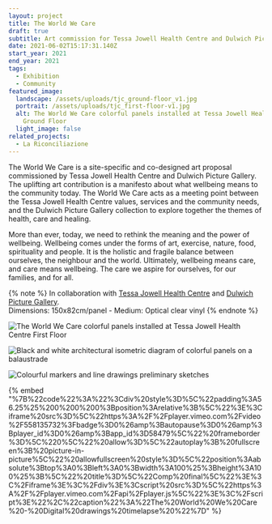```yaml
---
layout: project
title: The World We Care
draft: true
subtitle: Art commission for Tessa Jowell Health Centre and Dulwich Picture Gallery
date: 2021-06-02T15:17:31.140Z
start_year: 2021
end_year: 2021
tags:
  - Exhibition
  - Community
featured_image:
  landscape: /assets/uploads/tjc_ground-floor_v1.jpg
  portrait: /assets/uploads/tjc_first-floor-v1.jpg
  alt: The World We Care colorful panels installed at Tessa Jowell Health Centre
    Ground Floor
  light_image: false
related_projects:
  - La Riconciliazione
---
```

The World We Care is a site-specific and co-designed art proposal commissioned by Tessa Jowell Health Centre and Dulwich Picture Gallery. The uplifting art contribution is a manifesto about what wellbeing means to the community today. The World We Care acts as a meeting point between the Tessa Jowell Health Centre values, services and the community needs, and the Dulwich Picture Gallery collection to explore together the themes of health, care and healing.

More than ever, today, we need to rethink the meaning and the power of wellbeing. Wellbeing comes under the forms of art, exercise, nature, food, spirituality and people. It is the holistic and fragile balance between ourselves, the neighbour and the world. Ultimately, wellbeing means care, and care means wellbeing. The care we aspire for ourselves, for our families, and for all.

{% note %}
In collaboration with [Tessa Jowell Health Centre](https://www.tessajowellgpsurgery.co.uk/) and [Dulwich Picture Gallery](https://www.dulwichpicturegallery.org.uk/).\
Dimensions: 150x82cm/panel - Medium: Optical clear vinyl
{% endnote %}

![The World We Care colorful panels installed at Tessa Jowell Health Centre First Floor](/assets/uploads/tjc_first-floor-v1.jpg "The World We Care - Panels at Tessa Jowell Health Centre first floor")

![Black and white architectural isometric diagram of colorful panels on a balaustrade](/assets/uploads/tjc-plan_v1.jpg "The World We Care - art installation spatial isometric diagram")

![Colourful markers and line drawings preliminary sketches](/assets/uploads/img_5658.jpg "The World We Care - art installation preliminary sketches")

{% embed "%7B%22code%22%3A%22%3Cdiv%20style%3D%5C%22padding%3A56.25%25%200%200%200%3Bposition%3Arelative%3B%5C%22%3E%3Ciframe%20src%3D%5C%22https%3A%2F%2Fplayer.vimeo.com%2Fvideo%2F558135732%3Fbadge%3D0%26amp%3Bautopause%3D0%26amp%3Bplayer_id%3D0%26amp%3Bapp_id%3D58479%5C%22%20frameborder%3D%5C%220%5C%22%20allow%3D%5C%22autoplay%3B%20fullscreen%3B%20picture-in-picture%5C%22%20allowfullscreen%20style%3D%5C%22position%3Aabsolute%3Btop%3A0%3Bleft%3A0%3Bwidth%3A100%25%3Bheight%3A100%25%3B%5C%22%20title%3D%5C%22Comp%20final%5C%22%3E%3C%2Fiframe%3E%3C%2Fdiv%3E%3Cscript%20src%3D%5C%22https%3A%2F%2Fplayer.vimeo.com%2Fapi%2Fplayer.js%5C%22%3E%3C%2Fscript%3E%22%2C%22caption%22%3A%22The%20World%20We%20Care%20-%20Digital%20drawings%20timelapse%20%22%7D" %}
